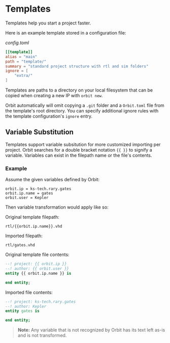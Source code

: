 # Templates

Templates help you start a project faster.

Here is an example template stored in a configuration file:

_config.toml_
``` toml
[[template]]
alias = "main"
path = "template/"
summary = "standard project structure with rtl and sim folders"
ignore = [
    "extra/"
]
```

Templates are paths to a directory on your local filesystem that can be copied when creating a new IP with `orbit new`. 

Orbit automatically will omit copying a `.git` folder and a `Orbit.toml` file from the template's root directory. You can specify additional ignore rules with the template configuration's `ignore` entry.

## Variable Substitution

Templates support variable subsitution for more customized importing per project. Orbit searches for a double bracket notation `{{ }}` to signify a variable. Variables can exist in the filepath name or the file's contents.

### Example 
Assume the given variables defined by Orbit:
```
orbit.ip = ks-tech.rary.gates
orbit.ip.name = gates
orbit.user = Kepler
```

Then variable transformation would apply like so:

Original template filepath:   
```
rtl/{{orbit.ip.name}}.vhd
```

Imported filepath:
```
rtl/gates.vhd
```

Original template file contents:
``` vhdl
--! project: {{ orbit.ip }}
--! author: {{ orbit.user }}
entity {{ orbit.ip.name }} is

end entity;
```

Imported file contents:
``` vhdl
--! project: ks-tech.rary.gates
--! author: Kepler
entity gates is

end entity;
```

> __Note:__ Any variable that is not recognized by Orbit has its text left as-is and is not transformed.